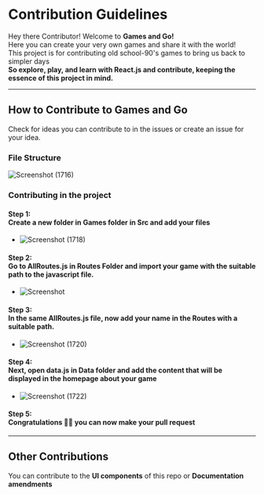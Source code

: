 
# Contribution Guidelines

Hey there Contributor! Welcome to <b>Games and Go!</b> <br>
Here you can create your very own games and share it with the world! <br>
This project is for contributing old school-90's games to bring us back to simpler days <br>
<b>So explore, play, and learn with React.js and contribute, keeping the essence of this project in mind.</b>
___
## How to Contribute to Games and Go
Check for ideas you can contribute to in the issues or create an issue for your idea.
### File Structure
![Screenshot (1716)](https://user-images.githubusercontent.com/91542376/193652004-c720ab9b-69d9-40ce-9f19-6b3f932f910e.png)
### Contributing in the project
#### Step 1: <br> Create a new folder in Games folder in Src and add your files 
- ![Screenshot (1718)](https://user-images.githubusercontent.com/91542376/193652628-3ef55783-b844-4605-85f8-5955ad0238a1.png)
#### Step 2: <br> Go to AllRoutes.js in Routes Folder and import your game with the suitable path to the javascript file.
- ![Screenshot](https://github.com/trishanu-init/Games-and-Go/assets/85580785/1b4e664a-2a14-4fb0-bd3b-cd4029c2b8e0)
#### Step 3: <br> In the same AllRoutes.js file, now add your name in the Routes with a suitable path.
- ![Screenshot (1720)](https://user-images.githubusercontent.com/91542376/193653166-c1b0dac9-41e8-419a-ae9c-d90f2327bbb1.png)
#### Step 4: <br> Next, open data.js in Data folder and add the content that will be displayed in the homepage about your game
- ![Screenshot (1722)](https://user-images.githubusercontent.com/91542376/193653572-ba21751a-23e1-44ec-83c9-63f746e54e5a.png)
#### Step 5: <br> <b> Congratulations :tada::tada: you can now make your pull request </b>

___
## Other Contributions 
You can contribute to the <b> UI components</b> of this repo or <b> Documentation amendments</b>
